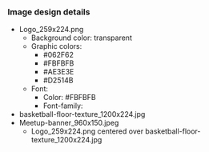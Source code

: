 ### Image design details
- Logo_259x224.png
  - Background color: transparent
  - Graphic colors:
    - #062F62
    - #FBFBFB
    - #AE3E3E
    - #D2514B
  - Font:
    - Color: #FBFBFB
    - Font-family:
- basketball-floor-texture_1200x224.jpg
- Meetup-banner_960x150.jpeg
  - Logo_259x224.png centered over basketball-floor-texture_1200x224.jpg
